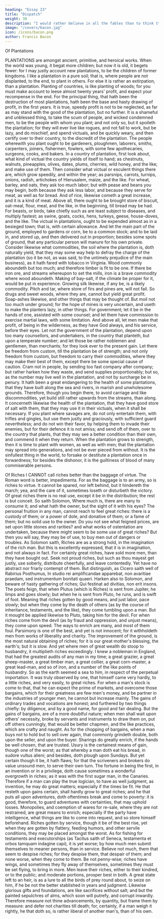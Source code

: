 ```yaml
---
heading: "Essay 23"
title: "Dispatch"
weight: 30
description: "I would rather believe in all the fables than to think tthat this universal frame is without a mind"
image: "/covers/bacon.jpg"
icon: /icons/bacon.png
author: Francis Bacon
---
```



Of Plantations

PLANTATIONS are amongst ancient, primitive, and heroical works. When the world was young, it begat more children; but now it is old, it begets fewer: for I may justly account new plantations, to be the children of former kingdoms. I like a plantation in a pure soil; that is, where people are not displanted, to the end, to plant in others. For else it is rather an extirpation, than a plantation. Planting of countries, is like planting of woods; for you must make account to leese almost twenty years' profit, and expect your recompense in the end. For the principal thing, that hath been the destruction of most plantations, hath been the base and hasty drawing of profit, in the first years. It is true, speedy profit is not to be neglected, as far as may stand with the good of the plantation, but no further. It is a shameful and unblessed thing, to take the scum of people, and wicked condemned men, to be the people with whom you plant; and not only so, but it spoileth the plantation; for they will ever live like rogues, and not fall to work, but be lazy, and do mischief, and spend victuals, and be quickly weary, and then certify over to their country, to the discredit of the plantation. The people wherewith you plant ought to be gardeners, ploughmen, laborers, smiths, carpenters, joiners, fishermen, fowlers, with some few apothecaries, surgeons, cooks, and bakers. In a country of plantation, first look about, what kind of victual the country yields of itself to hand; as chestnuts, walnuts, pineapples, olives, dates, plums, cherries, wild honey, and the like; and make use of them. Then consider what victual or esculent things there are, which grow speedily, and within the year; as parsnips, carrots, turnips, onions, radish, artichokes of Hierusalem, maize, and the like. For wheat, barley, and oats, they ask too much labor; but with pease and beans you may begin, both because they ask less labor, and because they serve for meat, as well as for bread. And of rice, likewise cometh a great increase, and it is a kind of meat. Above all, there ought to be brought store of biscuit, oat-meal, flour, meal, and the like, in the beginning, till bread may be had. For beasts, or birds, take chiefly such as are least subject to diseases, and multiply fastest; as swine, goats, cocks, hens, turkeys, geese, house-doves, and the like. The victual in plantations, ought to be expended almost as in a besieged town; that is, with certain allowance. And let the main part of the ground, employed to gardens or corn, be to a common stock; and to be laid in, and stored up, and then delivered out in proportion; besides some spots of ground, that any particular person will manure for his own private. Consider likewise what commodities, the soil where the plantation is, doth naturally yield, that they may some way help to defray the charge of the plantation (so it be not, as was said, to the untimely prejudice of the main business), as it hath fared with tobacco in Virginia. Wood commonly aboundeth but too much; and therefore timber is fit to be one. If there be iron ore, and streams whereupon to set the mills, iron is a brave commodity where wood aboundeth. Making of bay-salt, if the climate be proper for it, would be put in experience. Growing silk likewise, if any be, is a likely commodity. Pitch and tar, where store of firs and pines are, will not fail. So drugs and sweet woods, where they are, cannot but yield great profit. Soap-ashes likewise, and other things that may be thought of. But moil not too much under ground; for the hope of mines is very uncertain, and useth to make the planters lazy, in other things. For government; let it be in the hands of one, assisted with some counsel; and let them have commission to exercise martial laws, with some limitation. And above all, let men make that profit, of being in the wilderness, as they have God always, and his service, before their eyes. Let not the government of the plantation, depend upon too many counsellors, and undertakers, in the country that planteth, but upon a temperate number; and let those be rather noblemen and gentlemen, than merchants; for they look ever to the present gain. Let there be freedom from custom, till the plantation be of strength; and not only freedom from custom, but freedom to carry their commodities, where they may make their best of them, except there be some special cause of caution. Cram not in people, by sending too fast company after company; but rather harken how they waste, and send supplies proportionably; but so, as the number may live well in the plantation, and not by surcharge be in penury. It hath been a great endangering to the health of some plantations, that they have built along the sea and rivers, in marish and unwholesome grounds. Therefore, though you begin there, to avoid carriage and like discommodities, yet build still rather upwards from the streams, than along. It concerneth likewise the health of the plantation, that they have good store of salt with them, that they may use it in their victuals, when it shall be necessary. If you plant where savages are, do not only entertain them, with trifles and gingles, but use them justly and graciously, with sufficient guard nevertheless; and do not win their favor, by helping them to invade their enemies, but for their defence it is not amiss; and send oft of them, over to the country that plants, that they may see a better condition than their own, and commend it when they return. When the plantation grows to strength, then it is time to plant with women, as well as with men; that the plantation may spread into generations, and not be ever pieced from without. It is the sinfullest thing in the world, to forsake or destitute a plantation once in forwardness; for besides the dishonor, it is the guiltiness of blood of many commiserable persons.






Of Riches
I CANNOT call riches better than the baggage of virtue. The Roman word is better, impedimenta. For as the baggage is to an army, so is riches to virtue. It cannot be spared, nor left behind, but it hindereth the march; yea, and the care of it, sometimes loseth or disturbeth the victory. Of great riches there is no real use, except it be in the distribution; the rest is but conceit. So saith Solomon, Where much is, there are many to consume it; and what hath the owner, but the sight of it with his eyes? The personal fruition in any man, cannot reach to feel great riches: there is a custody of them; or a power of dole, and donative of them; or a fame of them; but no solid use to the owner. Do you not see what feigned prices, are set upon little stones and rarities? and what works of ostentation are undertaken, because there might seem to be some use of great riches? But then you will say, they may be of use, to buy men out of dangers or troubles. As Solomon saith, Riches are as a strong hold, in the imagination of the rich man. But this is excellently expressed, that it is in imagination, and not always in fact. For certainly great riches, have sold more men, than they have bought out. Seek not proud riches, but such as thou mayest get justly, use soberly, distribute cheerfully, and leave contentedly. Yet have no abstract nor friarly contempt of them. But distinguish, as Cicero saith well of Rabirius Posthumus, In studio rei amplificandae apparebat, non avaritiae praedam, sed instrumentum bonitati quaeri. Harken also to Solomon, and beware of hasty gathering of riches; Qui festinat ad divitias, non erit insons. The poets feign, that when Plutus (which is Riches) is sent from Jupiter, he limps and goes slowly; but when he is sent from Pluto, he runs, and is swift of foot. Meaning that riches gotten by good means, and just labor, pace slowly; but when they come by the death of others (as by the course of inheritance, testaments, and the like), they come tumbling upon a man. But it mought be applied likewise to Pluto, taking him for the devil. For when riches come from the devil (as by fraud and oppression, and unjust means), they come upon speed. The ways to enrich are many, and most of them foul. Parsimony is one of the best, and yet is not innocent; for it withholdeth men from works of liberality and charity. The improvement of the ground, is the most natural obtaining of riches; for it is our great mother's blessing, the earth's; but it is slow. And yet where men of great wealth do stoop to husbandry, it multiplieth riches exceedingly. I knew a nobleman in England, that had the greatest audits of any man in my time; a great grazier, a great sheep-master, a great timber man, a great collier, a great corn-master, a great lead-man, and so of iron, and a number of the like points of husbandry. So as the earth seemed a sea to him, in respect of the perpetual importation. It was truly observed by one, that himself came very hardly, to a little riches, and very easily, to great riches. For when a man's stock is come to that, that he can expect the prime of markets, and overcome those bargains, which for their greatness are few men's money, and be partner in the industries of younger men, he cannot but increase mainly. The gains of ordinary trades and vocations are honest; and furthered by two things chiefly: by diligence, and by a good name, for good and fair dealing. But the gains of bargains, are of a more doubtful nature; when men shall wait upon others' necessity, broke by servants and instruments to draw them on, put off others cunningly, that would be better chapmen, and the like practices, which are crafty and naught. As for the chopping of bargains, when a man buys not to hold but to sell over again, that commonly grindeth double, both upon the seller, and upon the buyer. Sharings do greatly enrich, if the hands be well chosen, that are trusted. Usury is the certainest means of gain, though one of the worst; as that whereby a man doth eat his bread, in sudore vultus alieni; and besides, doth plough upon Sundays. But yet certain though it be, it hath flaws; for that the scriveners and brokers do value unsound men, to serve their own turn. The fortune in being the first, in an invention or in a privilege, doth cause sometimes a wonderful overgrowth in riches; as it was with the first sugar man, in the Canaries. Therefore if a man can play the true logician, to have as well judgment, as invention, he may do great matters; especially if the times be fit. He that resteth upon gains certain, shall hardly grow to great riches; and he that puts all upon adventures, doth oftentimes break and come to poverty: it is good, therefore, to guard adventures with certainties, that may uphold losses. Monopolies, and coemption of wares for re-sale, where they are not restrained, are great means to enrich; especially if the party have intelligence, what things are like to come into request, and so store himself beforehand. Riches gotten by service, though it be of the best rise, yet when they are gotten by flattery, feeding humors, and other servile conditions, they may be placed amongst the worst. As for fishing for testaments and executorships (as Tacitus saith of Seneca, testamenta et orbos tamquam indagine capi), it is yet worse; by how much men submit themselves to meaner persons, than in service. Believe not much, them that seem to despise riches; for they despise them, that despair of them; and none worse, when they come to them. Be not penny-wise; riches have wings, and sometimes they fly away of themselves, sometimes they must be set flying, to bring in more. Men leave their riches, either to their kindred, or to the public; and moderate portions, prosper best in both. A great state left to an heir, is as a lure to all the birds of prey round about, to seize on him, if he be not the better stablished in years and judgment. Likewise glorious gifts and foundations, are like sacrifices without salt; and but the painted sepulchres of alms, which soon will putrefy, and corrupt inwardly. Therefore measure not thine advancements, by quantity, but frame them by measure: and defer not charities till death; for, certainly, if a man weigh it rightly, he that doth so, is rather liberal of another man's, than of his own.
